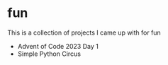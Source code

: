 # fun

This is a collection of projects I came up with for fun

- Advent of Code 2023 Day 1
- Simple Python Circus
